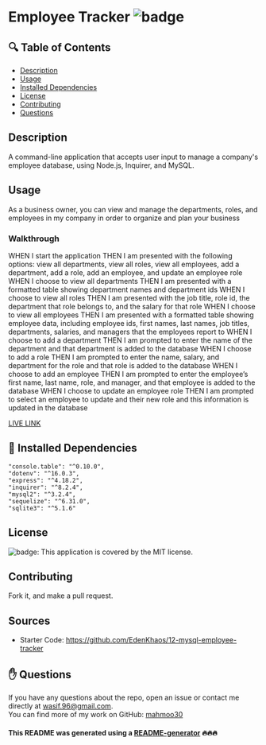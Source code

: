 # Employee Tracker ![badge](https://img.shields.io/badge/license-MIT-brightgreen)

## 🔍 Table of Contents
- [Description](#description)
- [Usage](#usage)
- [Installed Dependencies](#install)
- [License](#license)
- [Contributing](#contribute)
- [Questions](#questions)

## Description
A command-line application that accepts user input to manage a company's employee database, using Node.js, Inquirer, and MySQL.

## Usage
As a business owner, you can view and manage the departments, roles, and employees in my company in order to organize and plan your business

### Walkthrough
WHEN I start the application
THEN I am presented with the following options: view all departments, view all roles, view all employees, add a department, add a role, add an employee, and update an employee role
WHEN I choose to view all departments
THEN I am presented with a formatted table showing department names and department ids
WHEN I choose to view all roles
THEN I am presented with the job title, role id, the department that role belongs to, and the salary for that role
WHEN I choose to view all employees
THEN I am presented with a formatted table showing employee data, including employee ids, first names, last names, job titles, departments, salaries, and managers that the employees report to
WHEN I choose to add a department
THEN I am prompted to enter the name of the department and that department is added to the database
WHEN I choose to add a role
THEN I am prompted to enter the name, salary, and department for the role and that role is added to the database
WHEN I choose to add an employee
THEN I am prompted to enter the employee’s first name, last name, role, and manager, and that employee is added to the database
WHEN I choose to update an employee role
THEN I am prompted to select an employee to update and their new role and this information is updated in the database

[LIVE LINK](https://drive.google.com/file/d/1qmLa9xrAlR2lRp42an9IkdLnBdiEMgaj/view)

## 💾 Installed Dependencies
    "console.table": "^0.10.0",
    "dotenv": "^16.0.3",
    "express": "^4.18.2",
    "inquirer": "^8.2.4",
    "mysql2": "^3.2.4",
    "sequelize": "^6.31.0",
    "sqlite3": "^5.1.6"

## License
![badge](https://img.shields.io/badge/license-MIT-brightgreen): This application is covered by the MIT license. 

## Contributing
Fork it, and make a pull request.

## Sources
- Starter Code: https://github.com/EdenKhaos/12-mysql-employee-tracker

## ✋ Questions
If you have any questions about the repo, open an issue or contact me directly at wasif.96@gmail.com. <br />
You can find more of my work on GitHub: [mahmoo30](https://github.com/mahmoo30)

#### This README was generated using a [README-generator](https://github.com/mahmoo30/readmegenerator) 🔥🔥🔥